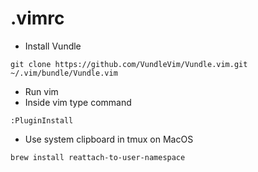 # .vimrc

* Install Vundle
```
git clone https://github.com/VundleVim/Vundle.vim.git ~/.vim/bundle/Vundle.vim
```
* Run vim
* Inside vim type command 
```
:PluginInstall
```

* Use system clipboard in tmux on MacOS

```
brew install reattach-to-user-namespace
```

